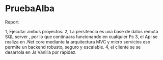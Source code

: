 # PruebaAlba
Report

1, Ejecutar ambos proyectos.
2, La persitencia es una base de datos remota SQL server , por lo que continuara funcionando en cualquier Pc
3, el Api se realiza en .Net core mediante la arquitectura MVC y micro servicios eso permite un backend robusto, seguro y escalable.
4, el cliente se se desarrola en Js Vanilla por rapidez.
